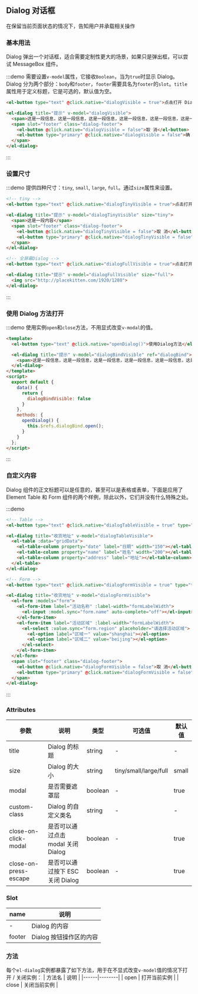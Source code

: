 <script>
  module.exports = {
    data() {
      return {
        gridData: [{
          date: '2016-05-02',
          name: '王小虎',
          address: '上海市普陀区金沙江路 1518 弄'
        }, {
          date: '2016-05-04',
          name: '王小虎',
          address: '上海市普陀区金沙江路 1518 弄'
        }, {
          date: '2016-05-01',
          name: '王小虎',
          address: '上海市普陀区金沙江路 1518 弄'
        }, {
          date: '2016-05-03',
          name: '王小虎',
          address: '上海市普陀区金沙江路 1518 弄'
        }],
        dialogVisible: false,
        dialogTinyVisible: false,
        dialogFullVisible: false,
        dialogStubbornVisible: false,
        dialogTableVisible: false,
        dialogBindVisible: false,
        dialogFormVisible: false,
        form: {
          name: '',
          region: '',
          date1: '',
          date2: '',
          delivery: false,
          type: [],
          resource: '',
          desc: ''
        },
        formLabelWidth: '80px'
      };
    },
    methods: {
      openDialog() {
        this.$refs.dialogBind.open();
      }
    }
  };
</script>

<style>
  .demo-box.demo-dialog {
    .dialog-footer button:first-child {
      margin-right: 10px;
    }
    .full-image {
      width: 100%;
    }
    .el-dialog__wrapper {
      margin: 0;
    }
    .el-input {
      width: 300px;
    }
  }
</style>
## Dialog 对话框
在保留当前页面状态的情况下，告知用户并承载相关操作

### 基本用法

Dialog 弹出一个对话框，适合需要定制性更大的场景，如果只是弹出框，可以尝试 MessageBox 组件。

:::demo 需要设置`v-model`属性，它接收`Boolean`，当为`true`时显示 Dialog。Dialog 分为两个部分：`body`和`footer`，`footer`需要具名为`footer`的`slot`。`title`属性用于定义标题，它是可选的，默认值为空。

```html
<el-button type="text" @click.native="dialogVisible = true">点击打开 Dialog</el-button>

<el-dialog title="提示" v-model="dialogVisible">
  <span>这是一段信息，这是一段信息，这是一段信息，这是一段信息，这是一段信息，这是一段信息，这是一段信息，这是一段信息</span>
  <span slot="footer" class="dialog-footer">
    <el-button @click.native="dialogVisible = false">取 消</el-button>
    <el-button type="primary" @click.native="dialogVisible = false">确 定</el-button>
  </span>
</el-dialog>
```
:::

### 设置尺寸

:::demo 提供四种尺寸：`tiny`, `small`, `large`, `full`。通过`size`属性来设置。

```html
<!-- tiny -->
<el-button type="text" @click.native="dialogTinyVisible = true">点击打开小尺寸 Dialog</el-button>

<el-dialog title="提示" v-model="dialogTinyVisible" size="tiny">
  <span>这是一段内容</span>
  <span slot="footer" class="dialog-footer">
    <el-button @click.native="dialogTinyVisible = false">取 消</el-button>
    <el-button type="primary" @click.native="dialogTinyVisible = false">确 定</el-button>
  </span>
</el-dialog>

<!-- 全屏幕Dialog -->
<el-button type="text" @click.native="dialogFullVisible = true">点击打开全屏幕 Dialog</el-button>

<el-dialog title="提示" v-model="dialogFullVisible" size="full">
  <img src="http://placekitten.com/1920/1280">
</el-dialog>
```
:::

### 使用 Dialog 方法打开

:::demo 使用实例`open`和`close`方法，不用显式改变`v-modal`的值。

```html
<template>
  <el-button type="text" @click.native="openDialog()">使用Dialog方法</el-button>

  <el-dialog title="提示" v-model="dialogBindVisible" ref="dialogBind">
    <span>这是一段信息，这是一段信息，这是一段信息，这是一段信息，这是一段信息，这是一段信息，这是一段信息，这是一段信息</span>
  </el-dialog>
</template>
<script>
  export default {
    data() {
      return {
        dialogBindVisible: false
      }
    },
    methods: {
      openDialog() {
        this.$refs.dialogBind.open();
      }
    }
  };
</script>
```
:::

### 自定义内容

Dialog 组件的正文标题可以是任意的，甚至可以是表格或表单，下面是应用了 Element Table 和 Form 组件的两个样例，除此以外，它们并没有什么特殊之处。

:::demo
```html
<!-- Table -->
<el-button type="text" @click.native="dialogTableVisible = true" type="text">打开嵌套表格的 Dialog</el-button>

<el-dialog title="收货地址" v-model="dialogTableVisible">
  <el-table :data="gridData">
    <el-table-column property="date" label="日期" width="150"></el-table-column>
    <el-table-column property="name" label="姓名" width="200"></el-table-column>
    <el-table-column property="address" label="地址"></el-table-column>
  </el-table>
</el-dialog>

<!-- Form -->
<el-button type="text" @click.native="dialogFormVisible = true" type="text">打开嵌套表单的 Dialog</el-button>

<el-dialog title="收货地址" v-model="dialogFormVisible">
  <el-form :models="form">
    <el-form-item label="活动名称" :label-width="formLabelWidth">
      <el-input :model.sync="form.name" auto-complete="off"></el-input>
    </el-form-item>
    <el-form-item label="活动区域" :label-width="formLabelWidth">
      <el-select :value.sync="form.region" placeholder="请选择活动区域">
        <el-option label="区域一" value="shanghai"></el-option>
        <el-option label="区域二" value="beijing"></el-option>
      </el-select>
    </el-form-item>
  </el-form>
  <span slot="footer" class="dialog-footer">
    <el-button @click.native="dialogFormVisible = false">取 消</el-button>
    <el-button type="primary" @click.native="dialogFormVisible = false">确 定</el-button>
  </span>
</el-dialog>
```
:::

### Attributes
| 参数      | 说明          | 类型      | 可选值                           | 默认值  |
|---------- |-------------- |---------- |--------------------------------  |-------- |
| title     | Dialog 的标题 | string    |  -                               |  -      |
| size      | Dialog 的大小 | string    | tiny/small/large/full | small |
| modal     | 是否需要遮罩层   | boolean   | - | true |
| custom-class      | Dialog 的自定义类名 | string    | - | - |
| close-on-click-modal | 是否可以通过点击 modal 关闭 Dialog | boolean    | - | true |
| close-on-press-escape | 是否可以通过按下 ESC 关闭 Dialog | boolean    | - | true |

### Slot
| name | 说明 |
|------|--------|
| - | Dialog 的内容 |
| footer | Dialog 按钮操作区的内容 |

### 方法
每个`el-dialog`实例都暴露了如下方法，用于在不显式改变`v-model`值的情况下打开 / 关闭实例：
| 方法名 | 说明 |
|------|--------|
| open | 打开当前实例 |
| close | 关闭当前实例 |
